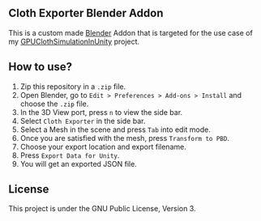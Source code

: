 Cloth Exporter Blender Addon
---
This is a custom made [Blender](https://blender.org) Addon that is targeted for the use case of my [GPUClothSimulationInUnity](https://github.com/voxell-tech/GPUClothSimulationInUnity) project.

How to use?
---
1. Zip this repository in a `.zip` file.
2. Open Blender, go to `Edit > Preferences > Add-ons > Install` and choose the `.zip` file.
3. In the 3D View port, press `n` to view the side bar.
4. Select `Cloth Exporter` in the side bar.
5. Select a Mesh in the scene and press `Tab` into edit mode.
6. Once you are satisfied with the mesh, press `Transform to PBD`.
7. Choose your export location and export filename.
8. Press `Export Data for Unity`.
9. You will get an exported JSON file.

License
---
This project is under the GNU Public License, Version 3.